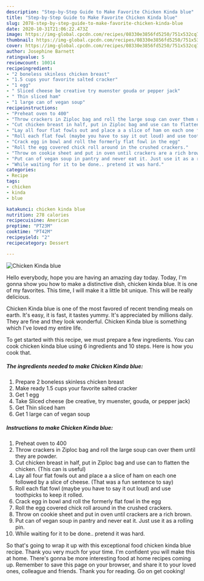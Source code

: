 ```yaml
---
description: "Step-by-Step Guide to Make Favorite Chicken Kinda blue"
title: "Step-by-Step Guide to Make Favorite Chicken Kinda blue"
slug: 2078-step-by-step-guide-to-make-favorite-chicken-kinda-blue
date: 2020-10-31T21:06:22.473Z
image: https://img-global.cpcdn.com/recipes/08330e3856fd5250/751x532cq70/chicken-kinda-blue-recipe-main-photo.jpg
thumbnail: https://img-global.cpcdn.com/recipes/08330e3856fd5250/751x532cq70/chicken-kinda-blue-recipe-main-photo.jpg
cover: https://img-global.cpcdn.com/recipes/08330e3856fd5250/751x532cq70/chicken-kinda-blue-recipe-main-photo.jpg
author: Josephine Barnett
ratingvalue: 5
reviewcount: 10014
recipeingredient:
- "2 boneless skinless chicken breast"
- "1.5 cups your favorite salted cracker"
- "1 egg"
- " Sliced cheese be creative try muenster gouda or pepper jack"
- " Thin sliced ham"
- "1 large can of vegan soup"
recipeinstructions:
- "Preheat oven to 400"
- "Throw crackers in Ziploc bag and roll the large soup can over them until they are powder."
- "Cut chicken breast in half, put in Ziploc bag and use can to flatten the chicken. (This can is useful)"
- "Lay all four flat fowls out and place a a slice of ham on each one followed by a slice of cheese. (That was a fun sentence to say)"
- "Roll each flat fowl (maybe you have to say it out loud) and use toothpicks to keep it rolled."
- "Crack egg in bowl and roll the formerly flat fowl in the egg"
- "Roll the egg covered chick roll around in the crushed crackers."
- "Throw on cookie sheet and put in oven until crackers are a rich brown."
- "Put can of vegan soup in pantry and never eat it. Just use it as a rolling pin."
- "While waiting for it to be done.. pretend it was hard."
categories:
- Recipe
tags:
- chicken
- kinda
- blue

katakunci: chicken kinda blue 
nutrition: 278 calories
recipecuisine: American
preptime: "PT23M"
cooktime: "PT42M"
recipeyield: "2"
recipecategory: Dessert

---
```



![Chicken Kinda blue](https://img-global.cpcdn.com/recipes/08330e3856fd5250/751x532cq70/chicken-kinda-blue-recipe-main-photo.jpg)

Hello everybody, hope you are having an amazing day today. Today, I'm gonna show you how to make a distinctive dish, chicken kinda blue. It is one of my favorites. This time, I will make it a little bit unique. This will be really delicious.

Chicken Kinda blue is one of the most favored of recent trending meals on earth. It's easy, it is fast, it tastes yummy. It's appreciated by millions daily. They are fine and they look wonderful. Chicken Kinda blue is something which I've loved my entire life.




To get started with this recipe, we must prepare a few ingredients. You can cook chicken kinda blue using 6 ingredients and 10 steps. Here is how you cook that.

<!--inarticleads1-->

##### The ingredients needed to make Chicken Kinda blue:

1. Prepare 2 boneless skinless chicken breast
1. Make ready 1.5 cups your favorite salted cracker
1. Get 1 egg
1. Take  Sliced cheese (be creative, try muenster, gouda, or pepper jack)
1. Get  Thin sliced ham
1. Get 1 large can of vegan soup




<!--inarticleads2-->

##### Instructions to make Chicken Kinda blue:

1. Preheat oven to 400
1. Throw crackers in Ziploc bag and roll the large soup can over them until they are powder.
1. Cut chicken breast in half, put in Ziploc bag and use can to flatten the chicken. (This can is useful)
1. Lay all four flat fowls out and place a a slice of ham on each one followed by a slice of cheese. (That was a fun sentence to say)
1. Roll each flat fowl (maybe you have to say it out loud) and use toothpicks to keep it rolled.
1. Crack egg in bowl and roll the formerly flat fowl in the egg
1. Roll the egg covered chick roll around in the crushed crackers.
1. Throw on cookie sheet and put in oven until crackers are a rich brown.
1. Put can of vegan soup in pantry and never eat it. Just use it as a rolling pin.
1. While waiting for it to be done.. pretend it was hard.




So that's going to wrap it up with this exceptional food chicken kinda blue recipe. Thank you very much for your time. I'm confident you will make this at home. There's gonna be more interesting food at home recipes coming up. Remember to save this page on your browser, and share it to your loved ones, colleague and friends. Thank you for reading. Go on get cooking!
